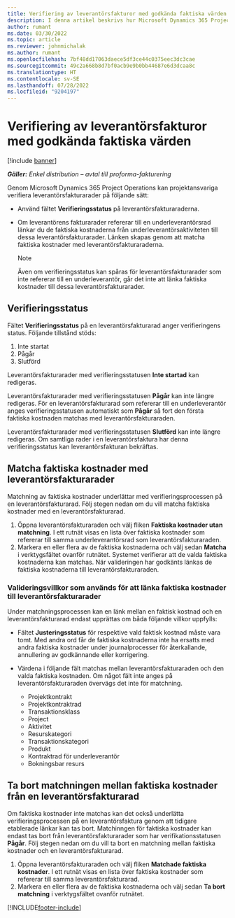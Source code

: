 ```yaml
---
title: Verifiering av leverantörsfakturor med godkända faktiska värden
description: I denna artikel beskrivs hur Microsoft Dynamics 365 Project Operations låter projektansvariga verifiera leverantörsfakturor med de faktiska värden som godkänts när leverantörer utförde arbete och registrerade tid, samt de utgifter och material som använts av projektteammedlemmarna.
author: rumant
ms.date: 03/30/2022
ms.topic: article
ms.reviewer: johnmichalak
ms.author: rumant
ms.openlocfilehash: 7bf48dd17063daece5df3ce44c0375eec3dc3cae
ms.sourcegitcommit: 49c2a668b8d7bf0acb9e9b0bb44687e6d3dcaa8c
ms.translationtype: HT
ms.contentlocale: sv-SE
ms.lasthandoff: 07/28/2022
ms.locfileid: "9204197"
---
```

# <a name="verification-of-vendor-invoices-with-approved-actuals"></a>Verifiering av leverantörsfakturor med godkända faktiska värden

[!include [banner](../../includes/dataverse-preview.md)]

_**Gäller:** Enkel distribution – avtal till proforma-fakturering_

Genom Microsoft Dynamics 365 Project Operations kan projektansvariga verifiera leverantörsfakturarader på följande sätt:

- Använd fältet **Verifieringsstatus** på leverantörsfakturaraderna.
- Om leverantörens fakturarader refererar till en underleverantörsrad länkar du de faktiska kostnaderna från underleverantörsaktiviteten till dessa leverantörsfakturarader. Länken skapas genom att matcha faktiska kostnader med leverantörsfakturaraderna.

    > [!NOTE]
    > Även om verifieringsstatus kan spåras för leverantörsfakturarader som inte refererar till en underleverantör, går det inte att länka faktiska kostnader till dessa leverantörsfakturarader.

## <a name="verification-status"></a>Verifieringsstatus

Fältet **Verifieringsstatus** på en leverantörsfakturarad anger verifieringens status. Följande tillstånd stöds:

1. Inte startat
2. Pågår
3. Slutförd

Leverantörsfakturarader med verifieringsstatusen **Inte startad** kan redigeras.

Leverantörsfakturarader med verifieringsstatusen **Pågår** kan inte längre redigeras. För en leverantörsfakturarad som refererar till en underleverantör anges verifieringsstatusen automatiskt som **Pågår** så fort den första faktiska kostnaden matchas med leverantörsfakturaraden.

Leverantörsfakturarader med verifieringsstatusen **Slutförd** kan inte längre redigeras. Om samtliga rader i en leverantörsfaktura har denna verifieringsstatus kan leverantörsfakturan bekräftas.

## <a name="match-cost-actuals-to-vendor-invoice-lines"></a>Matcha faktiska kostnader med leverantörsfakturarader

Matchning av faktiska kostnader underlättar med verifieringsprocessen på en leverantörsfakturarad. Följ stegen nedan om du vill matcha faktiska kostnader med en leverantörsfakturarad.

1. Öppna leverantörsfakturaraden och välj fliken **Faktiska kostnader utan matchning**. I ett rutnät visas en lista över faktiska kostnader som refererar till samma underleverantörsrad som leverantörsfakturaraden.
2. Markera en eller flera av de faktiska kostnaderna och välj sedan **Matcha** i verktygsfältet ovanför rutnätet. Systemet verifierar att de valda faktiska kostnaderna kan matchas. När valideringen har godkänts länkas de faktiska kostnaderna till leverantörsfakturaraden.

### <a name="validation-criteria-that-are-used-to-link-cost-actuals-to-vendor-invoice-lines"></a>Valideringsvillkor som används för att länka faktiska kostnader till leverantörsfakturarader

Under matchningsprocessen kan en länk mellan en faktisk kostnad och en leverantörsfakturarad endast upprättas om båda följande villkor uppfylls:

- Fältet **Justeringsstatus** för respektive vald faktisk kostnad måste vara tomt. Med andra ord får de faktiska kostnaderna inte ha ersatts med andra faktiska kostnader under journalprocesser för återkallande, annullering av godkännande eller korrigering.
- Värdena i följande fält matchas mellan leverantörsfakturaraden och den valda faktiska kostnaden. Om något fält inte anges på leverantörsfakturaraden övervägs det inte för matchning.

    - Projektkontrakt
    - Projektkontraktrad
    - Transaktionsklass
    - Project
    - Aktivitet
    - Resurskategori
    - Transaktionskategori
    - Produkt
    - Kontraktrad för underleverantör
    - Bokningsbar resurs

## <a name="unmatch-cost-actuals-from-a-vendor-invoice-line"></a>Ta bort matchningen mellan faktiska kostnader från en leverantörsfakturarad

Om faktiska kostnader inte matchas kan det också underlätta verifieringsprocessen på en leverantörsfaktura genom att tidigare etablerade länkar kan tas bort. Matchinngen för faktiska kostnader kan endast tas bort från leverantörsfakturarader som har verifikationsstatusen **Pågår**. Följ stegen nedan om du vill ta bort en matchning mellan faktiska kostnader och en leverantörsfakturarad.

1. Öppna leverantörsfakturaraden och välj fliken **Matchade faktiska kostnader**. I ett rutnät visas en lista över faktiska kostnader som refererar till samma leverantörsfakturarad.
2. Markera en eller flera av de faktiska kostnaderna och välj sedan **Ta bort matchning** i verktygsfältet ovanför rutnätet.

[!INCLUDE[footer-include](../../includes/footer-banner.md)]
